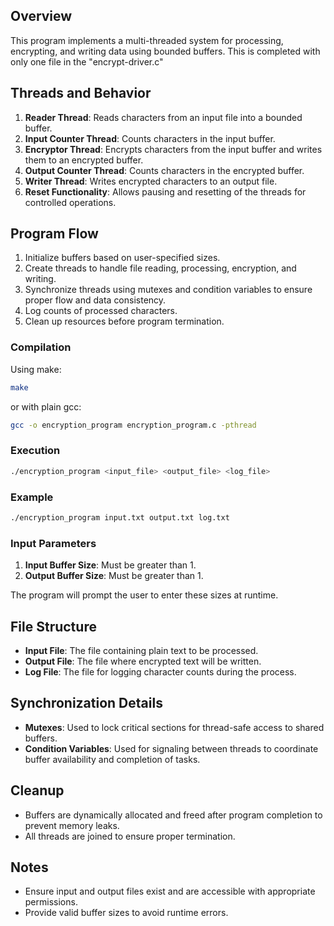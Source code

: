 ## Overview
This program implements a multi-threaded system for processing, encrypting, and writing data using bounded buffers. This is completed with only one file in the "encrypt-driver.c"

## Threads and Behavior
1. **Reader Thread**: Reads characters from an input file into a bounded buffer.
2. **Input Counter Thread**: Counts characters in the input buffer.
3. **Encryptor Thread**: Encrypts characters from the input buffer and writes them to an encrypted buffer.
4. **Output Counter Thread**: Counts characters in the encrypted buffer.
5. **Writer Thread**: Writes encrypted characters to an output file.
6. **Reset Functionality**: Allows pausing and resetting of the threads for controlled operations.

## Program Flow
1. Initialize buffers based on user-specified sizes.
2. Create threads to handle file reading, processing, encryption, and writing.
3. Synchronize threads using mutexes and condition variables to ensure proper flow and data consistency.
4. Log counts of processed characters.
5. Clean up resources before program termination.

### Compilation
Using make:
```bash
make
```
or with plain gcc:
```bash
gcc -o encryption_program encryption_program.c -pthread
```

### Execution
```bash
./encryption_program <input_file> <output_file> <log_file>
```

### Example
```bash
./encryption_program input.txt output.txt log.txt
```

### Input Parameters
1. **Input Buffer Size**: Must be greater than 1.
2. **Output Buffer Size**: Must be greater than 1.

The program will prompt the user to enter these sizes at runtime.

## File Structure
- **Input File**: The file containing plain text to be processed.
- **Output File**: The file where encrypted text will be written.
- **Log File**: The file for logging character counts during the process.

## Synchronization Details
- **Mutexes**: Used to lock critical sections for thread-safe access to shared buffers.
- **Condition Variables**: Used for signaling between threads to coordinate buffer availability and completion of tasks.

## Cleanup
- Buffers are dynamically allocated and freed after program completion to prevent memory leaks.
- All threads are joined to ensure proper termination.

## Notes
- Ensure input and output files exist and are accessible with appropriate permissions.
- Provide valid buffer sizes to avoid runtime errors.


